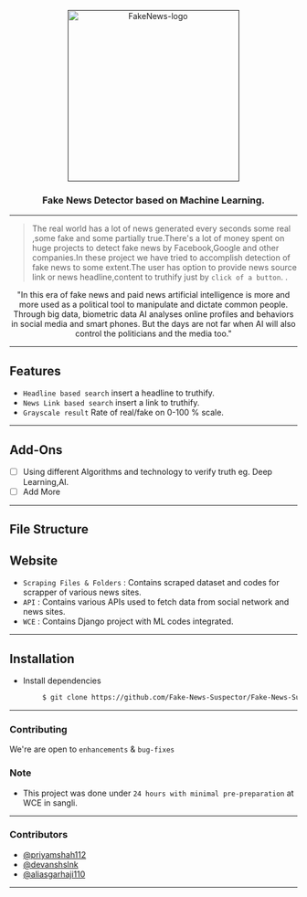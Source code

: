 <p align="center">
  <a href="" rel="noopener">
 <img width=300px src="FakeLogo.PNG" alt="FakeNews-logo"></a>
</p>

<h3 align="center">Fake News Detector based on Machine Learning.</h3>

------------------------------------------

>The real world has a lot of news generated every seconds some real ,some fake and some partially true.There's a lot of money spent on huge projects to detect fake news by Facebook,Google and other companies.In these project we have tried to accomplish detection of fake news to some extent.The user has option to provide news source link or news headline,content to truthify just by `click of a button`.
 . 

<div align="center">
"In this era of fake news and paid news artificial intelligence is more and more used as a political tool to manipulate and dictate common people. Through big data, biometric data AI analyses online profiles and behaviors in social media and smart phones. But the days are not far when AI will also control the politicians and the media too." </div>


------------------------------------------
## Features

- `Headline based search` insert a headline to truthify.
- `News Link based search` insert a link to truthify.
- `Grayscale result` Rate of real/fake on 0-100 % scale.



------------------------------------------

## Add-Ons

- [ ] Using different Algorithms and technology to verify truth eg. Deep Learning,AI.
- [ ] Add More

------------------------------------------
## File Structure


## Website

- `Scraping Files & Folders` : Contains scraped dataset and codes for scrapper of various news sites.
- `API` : Contains various APIs used to fetch data from social network and news sites. 
- `WCE` : Contains Django project with ML codes integrated.

------------------------------------------
## Installation

* Install dependencies
```sh
        $ git clone https://github.com/Fake-News-Suspector/Fake-News-Suspector.git
```
------------------------------------------
### Contributing

 We're are open to `enhancements` & `bug-fixes`

### Note
- This project was done under `24 hours with minimal pre-preparation` at WCE in sangli.
------------------------------------------
### Contributors

- [@priyamshah112](https://github.com/priyamshah112)
- [@devanshslnk](https://github.com/devanshslnk)
- [@aliasgarhaji110](https://github.com/Aliasgarhaji110)
------------------------------------------
